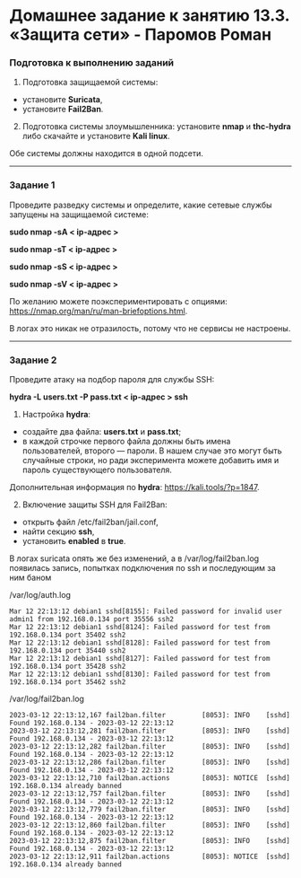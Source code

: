 # Домашнее задание к занятию 13.3. «Защита сети» - Паромов Роман


### Подготовка к выполнению заданий

1. Подготовка защищаемой системы:

- установите **Suricata**,
- установите **Fail2Ban**.

2. Подготовка системы злоумышленника: установите **nmap** и **thc-hydra** либо скачайте и установите **Kali linux**.

Обе системы должны находится в одной подсети.

------

### Задание 1

Проведите разведку системы и определите, какие сетевые службы запущены на защищаемой системе:

**sudo nmap -sA < ip-адрес >**

**sudo nmap -sT < ip-адрес >**

**sudo nmap -sS < ip-адрес >**

**sudo nmap -sV < ip-адрес >**

По желанию можете поэкспериментировать с опциями: https://nmap.org/man/ru/man-briefoptions.html.


В логах это никак не отразилость, потому что не сервисы не настроены.

------

### Задание 2

Проведите атаку на подбор пароля для службы SSH:

**hydra -L users.txt -P pass.txt < ip-адрес > ssh**

1. Настройка **hydra**: 
 
 - создайте два файла: **users.txt** и **pass.txt**;
 - в каждой строчке первого файла должны быть имена пользователей, второго — пароли. В нашем случае это могут быть случайные строки, но ради эксперимента можете добавить имя и пароль существующего пользователя.

Дополнительная информация по **hydra**: https://kali.tools/?p=1847.

2. Включение защиты SSH для Fail2Ban:

-  открыть файл /etc/fail2ban/jail.conf,
-  найти секцию **ssh**,
-  установить **enabled**  в **true**.

В логах suricata опять же без изменений, а в /var/log/fail2ban.log появилась запись, попытках подключения по ssh и последующим за ним баном

/var/log/auth.log
```
Mar 12 22:13:12 debian1 sshd[8155]: Failed password for invalid user admin1 from 192.168.0.134 port 35556 ssh2
Mar 12 22:13:12 debian1 sshd[8124]: Failed password for test from 192.168.0.134 port 35402 ssh2
Mar 12 22:13:12 debian1 sshd[8128]: Failed password for test from 192.168.0.134 port 35440 ssh2
Mar 12 22:13:12 debian1 sshd[8127]: Failed password for test from 192.168.0.134 port 35428 ssh2
Mar 12 22:13:12 debian1 sshd[8130]: Failed password for test from 192.168.0.134 port 35462 ssh2
```
/var/log/fail2ban.log
```
2023-03-12 22:13:12,167 fail2ban.filter         [8053]: INFO    [sshd] Found 192.168.0.134 - 2023-03-12 22:13:12
2023-03-12 22:13:12,281 fail2ban.filter         [8053]: INFO    [sshd] Found 192.168.0.134 - 2023-03-12 22:13:12
2023-03-12 22:13:12,282 fail2ban.filter         [8053]: INFO    [sshd] Found 192.168.0.134 - 2023-03-12 22:13:12
2023-03-12 22:13:12,286 fail2ban.filter         [8053]: INFO    [sshd] Found 192.168.0.134 - 2023-03-12 22:13:12
2023-03-12 22:13:12,710 fail2ban.actions        [8053]: NOTICE  [sshd] 192.168.0.134 already banned
2023-03-12 22:13:12,757 fail2ban.filter         [8053]: INFO    [sshd] Found 192.168.0.134 - 2023-03-12 22:13:12
2023-03-12 22:13:12,779 fail2ban.filter         [8053]: INFO    [sshd] Found 192.168.0.134 - 2023-03-12 22:13:12
2023-03-12 22:13:12,860 fail2ban.filter         [8053]: INFO    [sshd] Found 192.168.0.134 - 2023-03-12 22:13:12
2023-03-12 22:13:12,875 fail2ban.filter         [8053]: INFO    [sshd] Found 192.168.0.134 - 2023-03-12 22:13:12
2023-03-12 22:13:12,911 fail2ban.actions        [8053]: NOTICE  [sshd] 192.168.0.134 already banned
```




